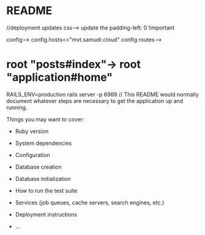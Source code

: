 # README
//deployment updates
css--> update the padding-left: 0 !important

config--> config.hosts<<"mvt.samudr.cloud" 
config routes--> 
# root "posts#index"-> root "application#home"
RAILS_ENV=production rails server -p 6969
//
This README would normally document whatever steps are necessary to get the
application up and running.

Things you may want to cover:

* Ruby version

* System dependencies

* Configuration

* Database creation

* Database initialization

* How to run the test suite

* Services (job queues, cache servers, search engines, etc.)

* Deployment instructions

* ...

